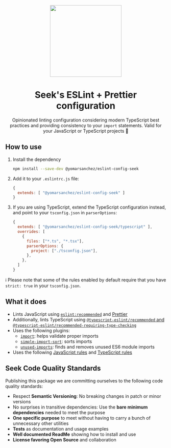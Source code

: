 <p align="center">
  <a href="https://seek.pe/">
    <img src="https://seek.pe/seek_logo_firma-2021.png" width="224px"/>
  </a>
</p>

<h1 align="center">
  Seek's ESLint + Prettier configuration
</h1>

<p align="center">
  Opinionated linting configuration considering modern TypeScript best practices and providing consistency to your <code>import</code> statements. Valid for your JavaScript or TypeScript projects 🤟
  <br />
</p>

## How to use

1. Install the dependency
   ```bash
   npm install --save-dev @yomarsanchez/eslint-config-seek
   ```
2. Add it to your `.eslintrc.js` file:
   ```js
   {
     extends: [ "@yomarsanchez/eslint-config-seek" ]
   }
   ```
3. If you are using TypeScript, extend the TypeScript configuration instead, and point to your `tsconfig.json` in `parserOptions`:
   ```js
   {
     extends: [ "@yomarsanchez/eslint-config-seek/typescript" ],
     overrides: [
       {
         files: ["*.ts", "*.tsx"],
         parserOptions: {
           project: ["./tsconfig.json"],
         },
       },
     ]
   }
   ```

ℹ️ Please note that some of the rules enabled by default require that you have `strict: true` in your `tsconfig.json`.

## What it does

- Lints JavaScript using [`eslint:recommended`](https://eslint.org/docs/latest/user-guide/configuring/configuration-files#using-eslintrecommended) and [Prettier](https://prettier.io/)
- Additionally, lints TypeScript using [`@typescript-eslint/recommended` and `@typescript-eslint/recommended-requiring-type-checking`](https://typescript-eslint.io/docs/linting/configs)
- Uses the following plugins:
  - [`import`](https://github.com/import-js/eslint-plugin-import/): helps validate proper imports
  - [`simple-import-sort`](https://github.com/lydell/eslint-plugin-simple-import-sort/): sorts imports
  - [`unused-imports`](https://github.com/sweepline/eslint-plugin-unused-imports): finds and removes unused ES6 module imports
- Uses the following [JavaScript rules](https://github.com/yomarsanchez/eslint-config-seek/blob/main/.eslintrc.js#L13) and [TypeScript rules](https://github.com/yomarsanchez/eslint-config-seek/blob/main/typescript.js#L17)

## Seek Code Quality Standards

Publishing this package we are committing ourselves to the following code quality standards:

- Respect **Semantic Versioning**: No breaking changes in patch or minor versions
- No surprises in transitive dependencies: Use the **bare minimum dependencies** needed to meet the purpose
- **One specific purpose** to meet without having to carry a bunch of unnecessary other utilities
- **Tests** as documentation and usage examples
- **Well documented ReadMe** showing how to install and use
- **License favoring Open Source** and collaboration
